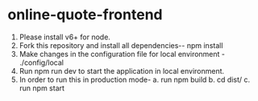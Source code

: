# online-quote-frontend


1. Please install v6+ for node.
2. Fork this repository and install all dependencies-- npm install
3. Make changes in the configuration file for local environment - ./config/local
4. Run npm run dev to start the application in local environment.
5. In order to run this in production mode- 
    a. run npm build
    b. cd dist/
    c. run npm start
